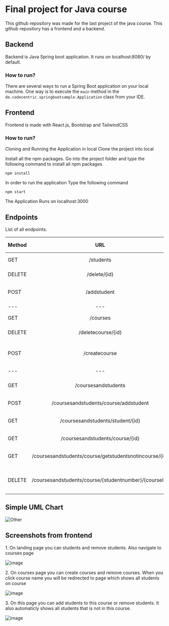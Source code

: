 # Final project for Java course
This github repository was made for the last project of the java course.
This github repository has a frontend and a backend.


## Backend
Backend is Java Spring boot application.
It runs on localhost:8080/ by default.

### How to run?
There are several ways to run a Spring Boot application on your local machine. One way is to execute the `main` method in the `de.codecentric.springbootsample.Application` class from your IDE.


## Frontend
Frontend is made with React.js, Bootstrap and TailwindCSS

### How to run?
Cloning and Running the Application in local
Clone the project into local

Install all the npm packages. Go into the project folder and type the following command to install all npm packages
````
npm install
````
In order to run the application Type the following command
````
npm start
````
The Application Runs on localhost:3000


## Endpoints
List of all endpoints.

| Method | URL | Description | Request Body |
| :---         |     :---:      |          ---: |   ---: |
| GET          | /students       | Retrieve all students    |  |
| DELETE     | /delete/{id}       | Delete student by id      | |
| POST     | /addstudent       | Add student      | name, age, avg, usernumber|
| ---         |     ---     |          --- |    |
| GET          | /courses       | Retrieve all courses    |  |
| DELETE     | /deletecourse/{id}       | Delete course by id      | |
| POST     | /createcourse       | Create a new course      | name, teacher, classRoom, courseID|
| ---         |     ---     |          --- |    |
| GET          | /coursesandstudents       | Retrieve all courses and students    |  |
| POST     | /coursesandstudents/course/addstudent       | Add student to course      | studentID, courseID |
| GET     | /coursesandstudents/student/{id}       | Gets all courses where student {id} is enrolled in   ||
| GET     | /coursesandstudents/course/{id}       | Gets all students in {id} course   ||
| GET     | /coursesandstudents/course/getstudentsnotincourse/{id}       | Gets all students that is <Strong>not</Strong> in {id} course   ||
| DELETE  | /coursesandstudents/course/{studentnumber}/{courseId}        | Delete student {studentnumber} from course {courseID}  ||


## Simple UML Chart
![Other](https://user-images.githubusercontent.com/93617192/196431561-04ae1dee-f8d8-4297-8e28-ed9541310195.png)

## Screenshots from frontend

<p>1. On landing page you can students and remove students. Also navigate to courses page</p>

![image](https://user-images.githubusercontent.com/93617192/196432497-45b9d874-79ad-45bb-8d15-9982c933af31.png)

<p>2. On courses page you can create courses and remove courses. When you click course name you will be redirected to page which shows all students on course</p>

![image](https://user-images.githubusercontent.com/93617192/196433288-d4fb0810-37fd-482a-9a14-a6b3ff45ace3.png)

<p>3. On this page you can add students to this course or remove students. It also automaticly shows all students that is not in this course. </p>

![image](https://user-images.githubusercontent.com/93617192/196434101-16de6223-4214-4dac-b56c-c7d0971e2b3c.png)
